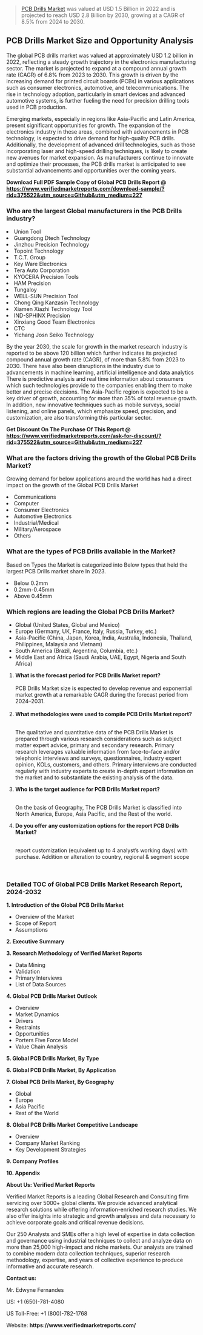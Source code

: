 <blockquote><p><p><a href="https://www.verifiedmarketreports.com/download-sample/?rid=375522&utm_source=Github&utm_medium=227" target="_blank">PCB Drills Market</a> was valued at USD 1.5 Billion in 2022 and is projected to reach USD 2.8 Billion by 2030, growing at a CAGR of 8.5% from 2024 to 2030.</p></blockquote><p><h2>PCB Drills Market Size and Opportunity Analysis</h2><p>The global PCB drills market was valued at approximately USD 1.2 billion in 2022, reflecting a steady growth trajectory in the electronics manufacturing sector. The market is projected to expand at a compound annual growth rate (CAGR) of 6.8% from 2023 to 2030. This growth is driven by the increasing demand for printed circuit boards (PCBs) in various applications such as consumer electronics, automotive, and telecommunications. The rise in technology adoption, particularly in smart devices and advanced automotive systems, is further fueling the need for precision drilling tools used in PCB production.</p><p>Emerging markets, especially in regions like Asia-Pacific and Latin America, present significant opportunities for growth. The expansion of the electronics industry in these areas, combined with advancements in PCB technology, is expected to drive demand for high-quality PCB drills. Additionally, the development of advanced drill technologies, such as those incorporating laser and high-speed drilling techniques, is likely to create new avenues for market expansion. As manufacturers continue to innovate and optimize their processes, the PCB drills market is anticipated to see substantial advancements and opportunities over the coming years.</p></p><p class=""><strong>Download Full PDF Sample Copy of Global PCB Drills Report @ <a href="https://www.verifiedmarketreports.com/download-sample/?rid=375522&amp;utm_source=Github&amp;utm_medium=227" target="_blank">https://www.verifiedmarketreports.com/download-sample/?rid=375522&amp;utm_source=Github&amp;utm_medium=227</a></strong></p><h3 id="" class="">Who are the largest Global manufacturers in the PCB Drills industry?</h3><p><li>Union Tool</li><li> Guangdong Dtech Technology</li><li> Jinzhou Precision Technology</li><li> Topoint Technology</li><li> T.C.T. Group</li><li> Key Ware Electronics</li><li> Tera Auto Corporation</li><li> KYOCERA Precision Tools</li><li> HAM Precision</li><li> Tungaloy</li><li> WELL-SUN Precision Tool</li><li> Chong Qing Kanzasin Technology</li><li> Xiamen Xiazhi Technology Tool</li><li> IND-SPHINX Precision</li><li> Xinxiang Good Team Electronics</li><li> CTC</li><li> Yichang Josn Seiko Technology</li></p><div class=""><div class="" dir="" data-message-author-role="" data-message-id="" data-message-model-slug=""><div class=""><div class=""><div class=""><div class="" dir="" data-message-author-role="" data-message-id="" data-message-model-slug=""><div class=""><div class=""><p>By the year 2030, the scale for growth in the market research industry is reported to be above 120 billion which further indicates its projected compound annual growth rate (CAGR), of more than 5.8% from 2023 to 2030. There have also been disruptions in the industry due to advancements in machine learning, artificial intelligence and data analytics There is predictive analysis and real time information about consumers which such technologies provide to the companies enabling them to make better and precise decisions. The Asia-Pacific region is expected to be a key driver of growth, accounting for more than 35% of total revenue growth. In addition, new innovative techniques such as mobile surveys, social listening, and online panels, which emphasize speed, precision, and customization, are also transforming this particular sector.</p><p><strong>Get Discount On The Purchase Of This Report @&nbsp; <a href="https://www.verifiedmarketreports.com/ask-for-discount/?rid=375522&amp;utm_source=Github&amp;utm_medium=227" target="_blank">https://www.verifiedmarketreports.com/ask-for-discount/?rid=375522&amp;utm_source=Github&amp;utm_medium=227</a></strong></p></div></div></div></div></div></div></div></div><h3 id="" class="">What are the factors driving the growth of the Global PCB Drills Market?</h3><p id="" class="">Growing demand for below applications around the world has had a direct impact on the growth of the Global PCB Drills Market</p><p id="" class=""><li>Communications</li><li> Computer</li><li> Consumer Electronics</li><li> Automotive Electronics</li><li> Industrial/Medical</li><li> Military/Aerospace</li><li> Others</li></p><h3 id="" class="">What are the types of PCB Drills available in the Market?</h3><p id="" class="">Based on Types the Market is categorized into Below types that held the largest PCB Drills market share In 2023.</p><p id="" class=""><li>Below 0.2mm</li><li> 0.2mm-0.45mm</li><li> Above 0.45mm</li></p><h3 id="" class="">Which regions are leading the Global PCB Drills Market?</h3><ul><li>Global (United States, Global and Mexico)</li><li>Europe (Germany, UK, France, Italy, Russia, Turkey, etc.)</li><li>Asia-Pacific (China, Japan, Korea, India, Australia, Indonesia, Thailand, Philippines, Malaysia and Vietnam)</li><li>South America (Brazil, Argentina, Columbia, etc.)</li><li>Middle East and Africa (Saudi Arabia, UAE, Egypt, Nigeria and South Africa)</li></ul><p><ol><li><strong>What is the forecast period for PCB Drills Market report?<br /></strong><br /><span data-sheets-root="1" data-sheets-value="{&quot;1&quot;:2,&quot;2&quot;:&quot;XXXX size is expected to develop revenue and exponential market growth at a remarkable CAGR during the forecast period from 2024&ndash;2030.&quot;}" data-sheets-userformat="{&quot;2&quot;:12674,&quot;4&quot;:{&quot;1&quot;:2,&quot;2&quot;:16776960},&quot;10&quot;:2,&quot;11&quot;:0,&quot;15&quot;:&quot;Arial&quot;,&quot;16&quot;:12}">PCB Drills Market size is expected to develop revenue and exponential market growth at a remarkable CAGR during the forecast period from 2024&ndash;2031.</span><br /><br /></li><li><strong>What methodologies were used to compile PCB Drills Market report?<br /><br /></strong><p>The qualitative and quantitative data of the&nbsp;PCB Drills Market is prepared through various research considerations such as subject matter expert advice, primary and secondary research. Primary research leverages valuable information from face-to-face and/or telephonic interviews and surveys, questionnaires, industry expert opinion, KOLs, customers, and others. Primary interviews are conducted regularly with industry experts to create in-depth expert information on the market and to substantiate the existing analysis of the data.&nbsp;</p></li><li><strong>Who is the target audience for PCB Drills Market report?<br /><br /></strong><p>On the basis of Geography, The&nbsp;PCB Drills Market is classified into North America, Europe, Asia Pacific, and the Rest of the world.</p></li><li><strong>Do you offer any customization options for the report PCB Drills Market?<br /><br /></strong><p>report customization (equivalent up to 4 analyst&rsquo;s working days) with purchase. Addition or alteration to country, regional &amp; segment scope</p><p>&nbsp;</p></li></ol></p><h3 id="" class="">Detailed TOC of Global PCB Drills Market Research Report, 2024-2032</h3><p id="" class=""><strong>1. Introduction of the Global PCB Drills Market</strong></p><ul><li>Overview of the Market</li><li>Scope of Report</li><li>Assumptions</li></ul><p id="" class=""><strong>2. Executive Summary</strong></p><p id="" class=""><strong>3. Research Methodology of&nbsp;Verified Market Reports</strong></p><ul><li>Data Mining</li><li>Validation</li><li>Primary Interviews</li><li>List of Data Sources</li></ul><p id="" class=""><strong>4. Global PCB Drills Market Outlook</strong></p><ul><li>Overview</li><li>Market Dynamics</li><li>Drivers</li><li>Restraints</li><li>Opportunities</li><li>Porters Five Force Model</li><li>Value Chain Analysis</li></ul><p id="" class=""><strong>5. Global PCB Drills Market, By&nbsp;Type</strong></p><p id="" class=""><strong>6. Global PCB Drills Market, By Application</strong></p><p id="" class=""><strong>7. Global PCB Drills Market, By Geography</strong></p><ul><li>Global</li><li>Europe</li><li>Asia Pacific</li><li>Rest of the World</li></ul><p id="" class=""><strong>8. Global PCB Drills Market Competitive Landscape</strong></p><ul><li>Overview</li><li>Company Market Ranking</li><li>Key Development Strategies</li></ul><p id="" class=""><strong>9. Company Profiles</strong></p><p id="" class=""><strong>10. Appendix</strong></p><p id="" class=""><strong>About Us: Verified Market Reports</strong></p><p id="" class="">Verified Market Reports is a leading Global Research and Consulting firm servicing over 5000+ global clients. We provide advanced analytical research solutions while offering information-enriched research studies. We also offer insights into strategic and growth analyses and data necessary to achieve corporate goals and critical revenue decisions.</p><p id="" class="">Our 250 Analysts and SMEs offer a high level of expertise in data collection and governance using industrial techniques to collect and analyze data on more than 25,000 high-impact and niche markets. Our analysts are trained to combine modern data collection techniques, superior research methodology, expertise, and years of collective experience to produce informative and accurate research.</p><p id="" class=""><strong>Contact us:</strong></p><p id="" class="">Mr. Edwyne Fernandes</p><p id="" class="">US: +1 (650)-781-4080</p><p id="" class="">US Toll-Free: +1 (800)-782-1768</p><p id="" class="">Website: <a target="" data-test-app-aware-link=""><strong>https://www.verifiedmarketreports.com/</strong></a></p>
